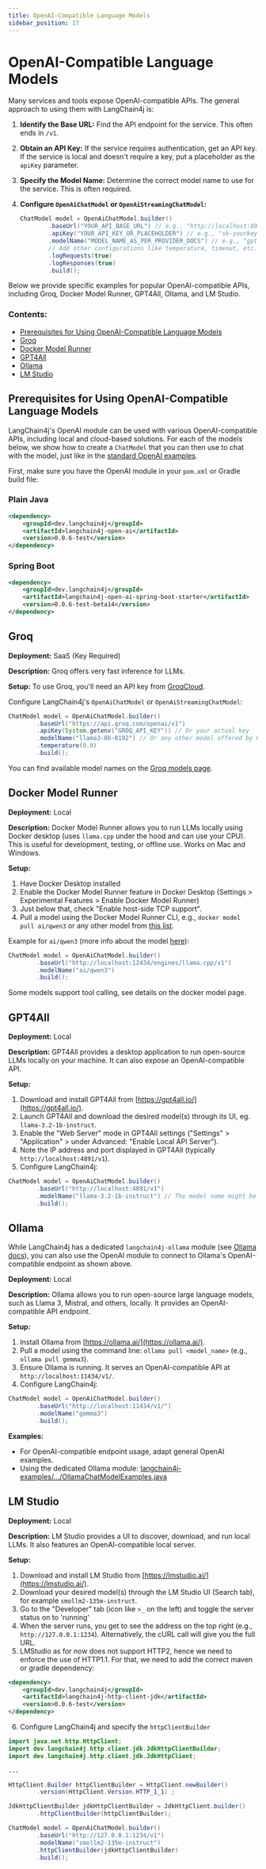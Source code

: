 ```yaml
---
title: OpenAI-Compatible Language Models
sidebar_position: 17
---
```


# OpenAI-Compatible Language Models

Many services and tools expose OpenAI-compatible APIs. The general approach to using them with LangChain4j is:

1.  **Identify the Base URL:** Find the API endpoint for the service. This often ends in `/v1`.
2.  **Obtain an API Key:** If the service requires authentication, get an API key. If the service is local and doesn't require a key, put a placeholder as the `apiKey` parameter.
3.  **Specify the Model Name:** Determine the correct model name to use for the service. This is often required.
4.  **Configure `OpenAiChatModel` or `OpenAiStreamingChatModel`:**

    ```java
    ChatModel model = OpenAiChatModel.builder()
            .baseUrl("YOUR_API_BASE_URL") // e.g., "http://localhost:8000/v1"
            .apiKey("YOUR_API_KEY_OR_PLACEHOLDER") // e.g., "sk-yourkey" or "none"
            .modelName("MODEL_NAME_AS_PER_PROVIDER_DOCS") // e.g., "gpt-3.5-turbo" or custom name
            // Add other configurations like temperature, timeout, etc. as needed
            .logRequests(true)
            .logResponses(true)
            .build();
    ```
Below we provide specific examples for popular OpenAI-compatible APIs, including Groq, Docker Model Runner, GPT4All, Ollama, and LM Studio.

### Contents:
- [Prerequisites for Using OpenAI-Compatible Language Models](#prerequisites-for-using-openai-compatible-language-models)
- [Groq](#groq)
- [Docker Model Runner](#docker-model-runner)
- [GPT4All](#gpt4all)
- [Ollama](#ollama)
- [LM Studio](#lm-studio)

## Prerequisites for Using OpenAI-Compatible Language Models

LangChain4j's OpenAI module can be used with various OpenAI-compatible APIs, including local and cloud-based solutions. For each of the models below, we show how to create a `ChatModel` that you can then use to chat with the model, just like in the [standard OpenAI examples](https://github.com/langchain4j/langchain4j-examples/blob/main/open-ai-examples/src/main/java/OpenAiChatModelExamples.java).

First, make sure you have the OpenAI module in your `pom.xml` or Gradle build file:

### Plain Java
```xml
<dependency>
    <groupId>dev.langchain4j</groupId>
    <artifactId>langchain4j-open-ai</artifactId>
    <version>0.0.6-test</version>
</dependency>
```

### Spring Boot
```xml
<dependency>
    <groupId>dev.langchain4j</groupId>
    <artifactId>langchain4j-open-ai-spring-boot-starter</artifactId>
    <version>0.0.6-test-beta14</version>
</dependency>
```

## Groq

**Deployment:** SaaS (Key Required)

**Description:** Groq offers very fast inference for LLMs.

**Setup:**
To use Groq, you'll need an API key from [GroqCloud](https://console.groq.com/keys).

Configure LangChain4j's `OpenAiChatModel` or `OpenAiStreamingChatModel`:
```java
ChatModel model = OpenAiChatModel.builder()
        .baseUrl("https://api.groq.com/openai/v1")
        .apiKey(System.getenv("GROQ_API_KEY")) // Or your actual key
        .modelName("llama3-8b-8192") // Or any other model offered by Groq, e.g., mixtral-8x7b-32768, llama3-70b-8192
        .temperature(0.0)
        .build();
```
You can find available model names on the [Groq models page](https://console.groq.com/docs/models).

## Docker Model Runner

**Deployment:** Local

**Description:** Docker Model Runner allows you to run LLMs locally using Docker desktop (uses `llama.cpp` under the hood and can use your CPU). This is useful for development, testing, or offline use. Works on Mac and Windows.

**Setup:**

1. Have Docker Desktop installed
2. Enable the Docker Model Runner feature in Docker Desktop (Settings > Experimental Features > Enable Docker Model Runner)
3. Just below that, check "Enable host-side TCP support".
4. Pull a model using the Docker Model Runner CLI, e.g., `docker model pull ai/qwen3` or any other model from [this list](https://hub.docker.com/u/ai).

Example for `ai/qwen3` (more info about the model [here](https://hub.docker.com/r/ai/qwen3)):

```java
ChatModel model = OpenAiChatModel.builder()
        .baseUrl("http://localhost:12434/engines/llama.cpp/v1")
        .modelName("ai/qwen3")
        .build();
```
Some models support tool calling, see details on the docker model page.

## GPT4All

**Deployment:** Local

**Description:** GPT4All provides a desktop application to run open-source LLMs locally on your machine. It can also expose an OpenAI-compatible API.

**Setup:**
1. Download and install GPT4All from [https://gpt4all.io/](https://gpt4all.io/).
2. Launch GPT4All and download the desired model(s) through its UI, eg. `llama-3.2-1b-instruct`.
3. Enable the "Web Server" mode in GPT4All settings ("Settings" > "Application" > under Advanced: "Enable Local API Server").
4. Note the IP address and port displayed in GPT4All (typically `http://localhost:4891/v1`).
5. Configure LangChain4j:
```java
ChatModel model = OpenAiChatModel.builder()
        .baseUrl("http://localhost:4891/v1")
        .modelName("llama-3.2-1b-instruct") // The model name might be derived from the model loaded in GPT4All UI or configurable. Check GPT4All docs.
        .build();
```

## Ollama

While LangChain4j has a dedicated `langchain4j-ollama` module (see [Ollama docs](./ollama.md)), you can also use the OpenAI module to connect to Ollama's OpenAI-compatible endpoint as shown above.

**Deployment:** Local

**Description:** Ollama allows you to run open-source large language models, such as Llama 3, Mistral, and others, locally. It provides an OpenAI-compatible API endpoint.

**Setup:**
1. Install Ollama from [https://ollama.ai/](https://ollama.ai/).
2. Pull a model using the command line: `ollama pull <model_name>` (e.g., `ollama pull gemma3`).
3. Ensure Ollama is running. It serves an OpenAI-compatible API at `http://localhost:11434/v1/`.
4. Configure LangChain4j:
```java
ChatModel model = OpenAiChatModel.builder()
        .baseUrl("http://localhost:11434/v1/")
        .modelName("gemma3")
        .build();
```

**Examples:**
*   For OpenAI-compatible endpoint usage, adapt general OpenAI examples.
*   Using the dedicated Ollama module: [langchain4j-examples/.../OllamaChatModelExamples.java](https://github.com/langchain4j/langchain4j-examples/blob/main/src/main/java/dev/langchain4j/model/ollama/OllamaChatModelExamples.java)


## LM Studio

**Deployment:** Local

**Description:** LM Studio provides a UI to discover, download, and run local LLMs. It also features an OpenAI-compatible local server.

**Setup:**
1. Download and install LM Studio from [https://lmstudio.ai/](https://lmstudio.ai/).
2. Download your desired model(s) through the LM Studio UI (Search tab), for example `smollm2-135m-instruct`.
3. Go to the "Developer" tab (icon like `>_` on the left) and toggle the server status on to 'running'
4. When the server runs, you get to see the address on the top right (e.g., `http://127.0.0.1:1234`). Alternatively, the cURL call will give you the full URL.
5. LMStudio as for now does not support HTTP2, hence we need to enforce the use of HTTP1.1. For that, we need to add the correct maven or gradle dependency:
```xml
<dependency>
    <groupId>dev.langchain4j</groupId>
    <artifactId>langchain4j-http-client-jdk</artifactId>
    <version>0.0.6-test</version>
</dependency>
```
6. Configure LangChain4j and specify the `httpClientBuilder`
```java
import java.net.http.HttpClient;
import dev.langchain4j.http.client.jdk.JdkHttpClientBuilder;
import dev.langchain4j.http.client.jdk.JdkHttpClient;

...

HttpClient.Builder httpClientBuilder = HttpClient.newBuilder()
        .version(HttpClient.Version.HTTP_1_1) ;

JdkHttpClientBuilder jdkHttpClientBuilder = JdkHttpClient.builder()
        .httpClientBuilder(httpClientBuilder);

ChatModel model = OpenAiChatModel.builder()
        .baseUrl("http://127.0.0.1:1234/v1")
        .modelName("smollm2-135m-instruct")
        .httpClientBuilder(jdkHttpClientBuilder)
        .build();
```

